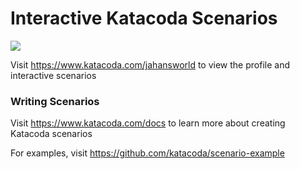 # Interactive Katacoda Scenarios

[![](http://shields.katacoda.com/katacoda/jahansworld/count.svg)](https://www.katacoda.com/jahansworld "Get your profile on Katacoda.com")

Visit https://www.katacoda.com/jahansworld to view the profile and interactive scenarios

### Writing Scenarios
Visit https://www.katacoda.com/docs to learn more about creating Katacoda scenarios

For examples, visit https://github.com/katacoda/scenario-example
